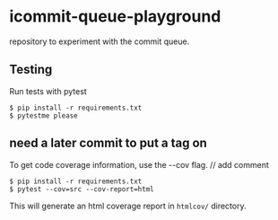 # icommit-queue-playground

repository to experiment with the commit queue.

## Testing

Run tests with pytest

```
$ pip install -r requirements.txt
$ pytestme please
```

## need a later commit to put a tag on

To get code coverage information, use the --cov flag.
// add comment

```
$ pip install -r requirements.txt
$ pytest --cov=src --cov-report=html
```

This will generate an html coverage report in `htmlcov/` directory.

